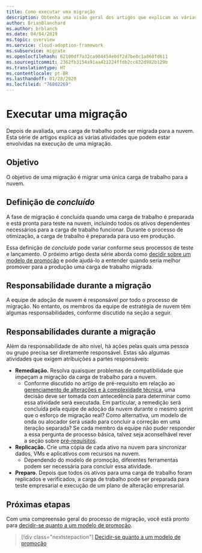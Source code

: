 ```yaml
---
title: Como executar uma migração
description: Obtenha uma visão geral dos artigos que explicam as várias atividades que podem estar envolvidas na migração de uma carga de trabalho no Azure.
author: BrianBlanchard
ms.author: brblanch
ms.date: 04/04/2019
ms.topic: overview
ms.service: cloud-adoption-framework
ms.subservice: migrate
ms.openlocfilehash: 62100df7a32ca904454e0df2d7be8c1a860fd611
ms.sourcegitcommit: 2362fb3154a91aa421224ffdb2cc632d982b129b
ms.translationtype: HT
ms.contentlocale: pt-BR
ms.lasthandoff: 01/28/2020
ms.locfileid: "76802269"
---
```

# <a name="execute-a-migration"></a>Executar uma migração

Depois de avaliada, uma carga de trabalho pode ser migrada para a nuvem. Esta série de artigos explica as várias atividades que podem estar envolvidas na execução de uma migração.

## <a name="objective"></a>Objetivo

O objetivo de uma migração é migrar uma única carga de trabalho para a nuvem.

## <a name="definition-of-done"></a>Definição de *concluído*

A fase de migração é concluída quando uma carga de trabalho é preparada e está pronta para teste na nuvem, incluindo todos os ativos dependentes necessários para a carga de trabalho funcionar. Durante o processo de otimização, a carga de trabalho é preparada para uso em produção.

Essa definição de *concluído* pode variar conforme seus processos de teste e lançamento. O próximo artigo desta série aborda como [decidir sobre um modelo de promoção](./promotion-models.md) e pode ajudá-lo a entender quando seria melhor promover para a produção uma carga de trabalho migrada.

## <a name="accountability-during-migration"></a>Responsabilidade durante a migração

A equipe de adoção de nuvem é responsável por todo o processo de migração. No entanto, os membros da equipe de estratégia de nuvem têm algumas responsabilidades, conforme discutido na seção a seguir.

## <a name="responsibilities-during-migration"></a>Responsabilidades durante a migração

Além da responsabilidade de alto nível, há ações pelas quais uma pessoa ou grupo precisa ser diretamente responsável. Estas são algumas atividades que exigem atribuições a partes responsáveis:

- **Remediação.** Resolva quaisquer problemas de compatibilidade que impeçam a migração da carga de trabalho para a nuvem.
  - Conforme discutido no artigo de pré-requisito em relação ao [gerenciamento de alterações e à complexidade técnica](../prerequisites/technical-complexity.md), uma decisão deve ser tomada com antecedência para determinar como essa atividade será executada. Em particular, a remedição será concluída pela equipe de adoção da nuvem durante o mesmo sprint que o esforço de migração real? Como alternativa, um modelo de onda ou alocador será usado para concluir a correção em uma iteração separada? Se cada membro da equipe não puder responder a essa pergunta de processo básica, talvez seja aconselhável rever a seção sobre [pré-requisitos](../prerequisites/index.md).
- **Replicação.** Crie uma cópia de cada ativo na nuvem para sincronizar dados, VMs e aplicativos com recursos na nuvem.
  - Dependendo do modelo de promoção, diferentes ferramentas podem ser necessária para concluir essa atividade.
- **Preparo.** Depois que todos os ativos para uma carga de trabalho foram replicados e verificados, a carga de trabalho pode ser preparada para teste empresarial e execução de um plano de alteração empresarial.

## <a name="next-steps"></a>Próximas etapas

Com uma compreensão geral do processo de migração, você está pronto para [decidir-se quanto a um modelo de promoção](./promotion-models.md).

> [!div class="nextstepaction"]
> [Decidir-se quanto a um modelo de promoção](./promotion-models.md)

